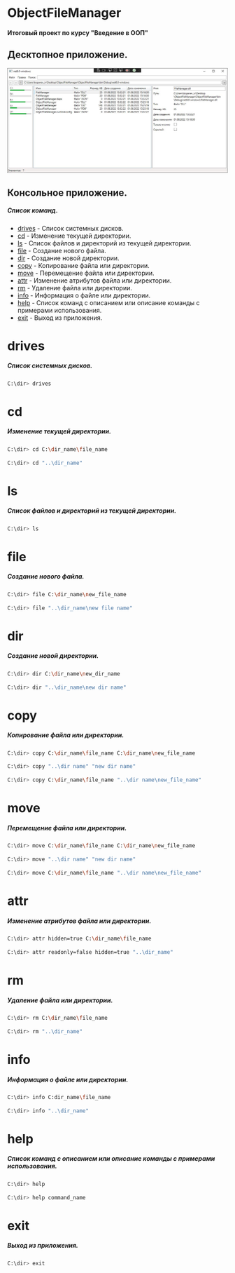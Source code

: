 # ObjectFileManager  
#### Итоговый проект по курсу "Введение в ООП"

## Десктопное приложение.

![Десктопное приложение ObjectFileManager](/image.jpg)

## Консольное приложение.
##### Список команд.
- [drives](#drives) - Список системных дисков.
- [cd](#cd) - Изменение текущей директории.
- [ls](#ls) - Список файлов и директорий из текущей директории.
- [file](#file) - Создание нового файла.
- [dir](#dir) - Создание новой директории.
- [copy](#copy) - Копирование файла или директории.
- [move](#move) - Перемещение файла или директории.
- [attr](#attr) - Изменение атрибутов файла или директории.
- [rm](#rm) - Удаление файла или директории.
- [info](#info) - Информация о файле или директории.
- [help](#help) - Список команд с описанием или описание команды с примерами использования.
- [exit](#exit) - Выход из приложения.

# drives
##### Список системных дисков.

```sh
C:\dir> drives  
```

# cd
##### Изменение текущей директории.

```sh
C:\dir> cd C:\dir_name\file_name
```
```sh
C:\dir> cd "..\dir_name"
```

# ls
##### Список файлов и директорий из текущей директории.

```sh
C:\dir> ls
```

# file
##### Создание нового файла.

```sh
C:\dir> file C:\dir_name\new_file_name
```
```sh
C:\dir> file "..\dir_name\new file name"
```

# dir
##### Создание новой директории.

```sh
C:\dir> dir C:\dir_name\new_dir_name
```
```sh
C:\dir> dir "..\dir_name\new dir name"
```

# copy
##### Копирование файла или директории.

```sh
C:\dir> copy C:\dir_name\file_name C:\dir_name\new_file_name
```
```sh
C:\dir> copy "..\dir name" "new dir name"
```
```sh
C:\dir> copy C:\dir_name\file_name "..\dir name\new_file_name"
```

# move
##### Перемещение файла или директории.

```sh
C:\dir> move C:\dir_name\file_name C:\dir_name\new_file_name
```
```sh
C:\dir> move "..\dir name" "new dir name"
```
```sh
C:\dir> move C:\dir_name\file_name "..\dir name\new_file_name"
```

# attr
##### Изменение атрибутов файла или директории.

```sh
C:\dir> attr hidden=true C:\dir_name\file_name
```
```sh
C:\dir> attr readonly=false hidden=true "..\dir_name"
```

# rm
##### Удаление файла или директории.

```sh
C:\dir> rm C:\dir_name\file_name
```
```sh
C:\dir> rm "..\dir_name"
```

# info
##### Информация о файле или директории.

```sh
C:\dir> info C:dir_name\file_name
```
```sh
C:\dir> info "..\dir_name"
```

# help
##### Список команд с описанием или описание команды с примерами использования.

```sh
C:\dir> help
```
```sh
C:\dir> help command_name
```

# exit
##### Выход из приложения.

```sh
C:\dir> exit
```